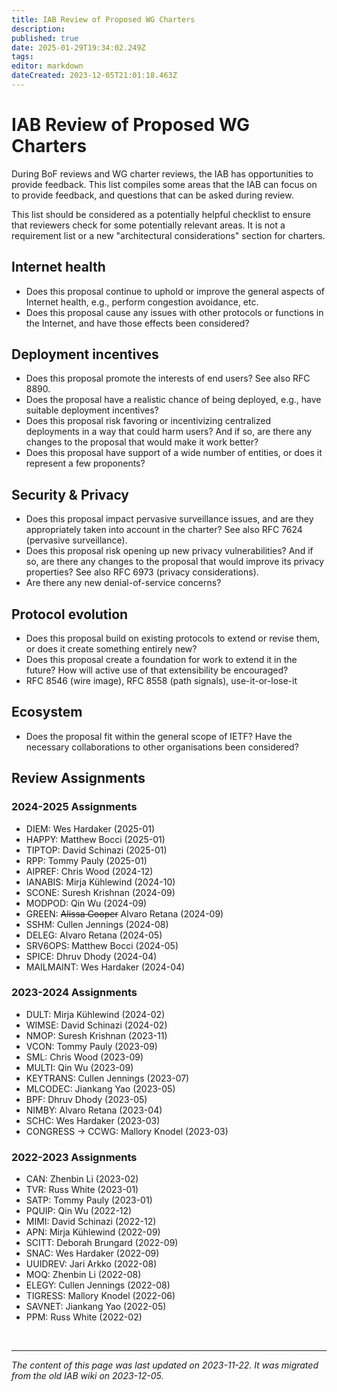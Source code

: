 ```yaml
---
title: IAB Review of Proposed WG Charters
description: 
published: true
date: 2025-01-29T19:34:02.249Z
tags: 
editor: markdown
dateCreated: 2023-12-05T21:01:18.463Z
---
```


# IAB Review of Proposed WG Charters
During BoF reviews and WG charter reviews, the IAB has opportunities to provide feedback. This list compiles some areas that the IAB can focus on to provide feedback, and questions that can be asked during review.

This list should be considered as a potentially helpful checklist to ensure that reviewers check for some potentially relevant areas. It is not a requirement list or a new "architectural considerations" section for charters.

## Internet health
- Does this proposal continue to uphold or improve the general aspects of Internet health, e.g., perform congestion avoidance, etc.
- Does this proposal cause any issues with other protocols or functions in the Internet, and have those effects been considered?

## Deployment incentives
- Does this proposal promote the interests of end users? See also RFC 8890.
- Does the proposal have a realistic chance of being deployed, e.g., have suitable deployment incentives?
- Does this proposal risk favoring or incentivizing centralized deployments in a way that could harm users? And if so, are there any changes to the proposal that would make it work better?
- Does this proposal have support of a wide number of entities, or does it represent a few proponents?

## Security & Privacy
- Does this proposal impact pervasive surveillance issues, and are they appropriately taken into account in the charter? See also RFC 7624 (pervasive surveillance).
- Does this proposal risk opening up new privacy vulnerabilities? And if so, are there any changes to the proposal that would improve its privacy properties? See also RFC 6973 (privacy considerations).
- Are there any new denial-of-service concerns?

## Protocol evolution
- Does this proposal build on existing protocols to extend or revise them, or does it create something entirely new?
- Does this proposal create a foundation for work to extend it in the future? How will active use of that extensibility be encouraged?
- RFC 8546 (wire image), RFC 8558 (path signals), use-it-or-lose-it

## Ecosystem
- Does the proposal fit within the general scope of IETF? Have the necessary collaborations to other organisations been considered?

## Review Assignments
### 2024-2025 Assignments
- DIEM: Wes Hardaker (2025-01)
- HAPPY: Matthew Bocci (2025-01)
- TIPTOP: David Schinazi (2025-01)
- RPP: Tommy Pauly (2025-01)
- AIPREF: Chris Wood (2024-12)
- IANABIS: Mirja Kühlewind (2024-10)
- SCONE: Suresh Krishnan (2024-09)
- MODPOD: Qin Wu (2024-09)
- GREEN: ~~Alissa Cooper~~ Alvaro Retana (2024-09)
- SSHM: Cullen Jennings (2024-08)
- DELEG: Alvaro Retana (2024-05)
- SRV6OPS: Matthew Bocci (2024-05)
- SPICE: Dhruv Dhody (2024-04)
- MAILMAINT: Wes Hardaker (2024-04)

### 2023-2024 Assignments
- DULT: Mirja Kühlewind (2024-02)
- WIMSE: David Schinazi (2024-02)
- NMOP: Suresh Krishnan (2023-11)
- VCON: Tommy Pauly (2023-09)
- SML: Chris Wood (2023-09)
- MULTI: Qin Wu (2023-09)
- KEYTRANS: Cullen Jennings (2023-07)
- MLCODEC: Jiankang Yao (2023-05)
- BPF: Dhruv Dhody (2023-05)
- NIMBY: Alvaro Retana (2023-04)
- SCHC: Wes Hardaker (2023-03)
- CONGRESS -> CCWG: Mallory Knodel (2023-03)

### 2022-2023 Assignments
- CAN: Zhenbin Li (2023-02)
- TVR: Russ White (2023-01)
- SATP: Tommy Pauly (2023-01)
- PQUIP: Qin Wu (2022-12)
- MIMI: David Schinazi (2022-12)
- APN: Mirja Kühlewind (2022-09)
- SCITT: Deborah Brungard (2022-09)
- SNAC: Wes Hardaker (2022-09)
- UUIDREV: Jari Arkko (2022-08)
- MOQ: Zhenbin Li (2022-08)
- ELEGY: Cullen Jennings (2022-08)
- TIGRESS: Mallory Knodel (2022-06)
- SAVNET: Jiankang Yao (2022-05)
- PPM: Russ White (2022-02)

&nbsp;
&nbsp;
&nbsp;

---

*The content of this page was last updated on 2023-11-22. It was migrated from the old IAB wiki on 2023-12-05.*

